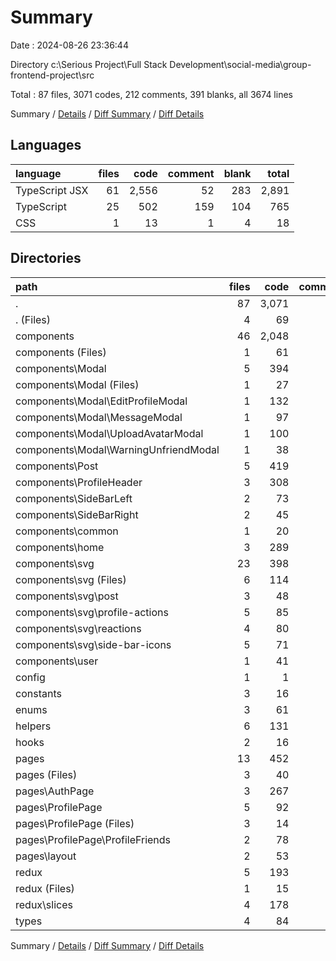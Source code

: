 # Summary

Date : 2024-08-26 23:36:44

Directory c:\\Serious Project\\Full Stack Development\\social-media\\group-frontend-project\\src

Total : 87 files,  3071 codes, 212 comments, 391 blanks, all 3674 lines

Summary / [Details](details.md) / [Diff Summary](diff.md) / [Diff Details](diff-details.md)

## Languages
| language | files | code | comment | blank | total |
| :--- | ---: | ---: | ---: | ---: | ---: |
| TypeScript JSX | 61 | 2,556 | 52 | 283 | 2,891 |
| TypeScript | 25 | 502 | 159 | 104 | 765 |
| CSS | 1 | 13 | 1 | 4 | 18 |

## Directories
| path | files | code | comment | blank | total |
| :--- | ---: | ---: | ---: | ---: | ---: |
| . | 87 | 3,071 | 212 | 391 | 3,674 |
| . (Files) | 4 | 69 | 4 | 13 | 86 |
| components | 46 | 2,048 | 44 | 216 | 2,308 |
| components (Files) | 1 | 61 | 4 | 9 | 74 |
| components\\Modal | 5 | 394 | 10 | 41 | 445 |
| components\\Modal (Files) | 1 | 27 | 2 | 5 | 34 |
| components\\Modal\\EditProfileModal | 1 | 132 | 4 | 12 | 148 |
| components\\Modal\\MessageModal | 1 | 97 | 0 | 10 | 107 |
| components\\Modal\\UploadAvatarModal | 1 | 100 | 4 | 10 | 114 |
| components\\Modal\\WarningUnfriendModal | 1 | 38 | 0 | 4 | 42 |
| components\\Post | 5 | 419 | 12 | 48 | 479 |
| components\\ProfileHeader | 3 | 308 | 15 | 35 | 358 |
| components\\SideBarLeft | 2 | 73 | 0 | 8 | 81 |
| components\\SideBarRight | 2 | 45 | 0 | 7 | 52 |
| components\\common | 1 | 20 | 0 | 5 | 25 |
| components\\home | 3 | 289 | 0 | 36 | 325 |
| components\\svg | 23 | 398 | 0 | 24 | 422 |
| components\\svg (Files) | 6 | 114 | 0 | 6 | 120 |
| components\\svg\\post | 3 | 48 | 0 | 4 | 52 |
| components\\svg\\profile-actions | 5 | 85 | 0 | 5 | 90 |
| components\\svg\\reactions | 4 | 80 | 0 | 4 | 84 |
| components\\svg\\side-bar-icons | 5 | 71 | 0 | 5 | 76 |
| components\\user | 1 | 41 | 3 | 3 | 47 |
| config | 1 | 1 | 0 | 1 | 2 |
| constants | 3 | 16 | 3 | 5 | 24 |
| enums | 3 | 61 | 3 | 13 | 77 |
| helpers | 6 | 131 | 9 | 24 | 164 |
| hooks | 2 | 16 | 1 | 5 | 22 |
| pages | 13 | 452 | 6 | 59 | 517 |
| pages (Files) | 3 | 40 | 1 | 9 | 50 |
| pages\\AuthPage | 3 | 267 | 3 | 21 | 291 |
| pages\\ProfilePage | 5 | 92 | 2 | 20 | 114 |
| pages\\ProfilePage (Files) | 3 | 14 | 0 | 8 | 22 |
| pages\\ProfilePage\\ProfileFriends | 2 | 78 | 2 | 12 | 92 |
| pages\\layout | 2 | 53 | 0 | 9 | 62 |
| redux | 5 | 193 | 1 | 40 | 234 |
| redux (Files) | 1 | 15 | 0 | 3 | 18 |
| redux\\slices | 4 | 178 | 1 | 37 | 216 |
| types | 4 | 84 | 141 | 15 | 240 |

Summary / [Details](details.md) / [Diff Summary](diff.md) / [Diff Details](diff-details.md)